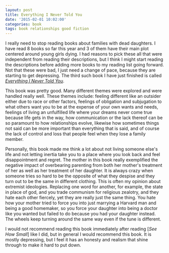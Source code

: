 ```yaml
---
layout: post
title: Everything I Never Told You
date: '2015-02-01 10:02:00'
categories: book
tags: book relationships good fiction
---
```


I really need to stop reading books about families
with dead daughters. I have read 8 books so far this
year and 3 of them have their main plot centered around
young girls dying. I had reasons to pick these all that
were independent from reading their descriptions, but
I think I might start reading the descriptions before
adding more books to my reading list going forward.
Not that these were bad, I just need a change of pace,
because they are starting to get depressing. The third
such book I have just finished is called
[*Everything I Never Told You*][everything-amazon].

This book was pretty good. Many different themes were
explored and were handled really well. These themes
include: feeling different like an outsider either
due to race or other factors, feelings of obligation
and subjugation to what others want you to be at the
expense of your own wants and needs, feelings of living
an unfulfilled life where your dreams never come true
because life gets in the way, how communication or
the lack thereof can be so paramount to how relationships
evolve, likewise how sometimes things not said can be
more important than everything that is said, and of course
the lack of control and loss that people feel when they
lose a family member.

Personally, this book made me think a lot about not
living someone else's life and not letting inertia take
you to a place where you look back and feel disappointment
and regret. The mother in this book really exemplified
the negative impact of overbearing parenting from both
her mother's treatment of her as well as her treatment of
her daughter. It is always crazy when someone tries so hard
to be the opposite of what they despise and they turn
out to be the same in different clothing. This is often
my opinion about extremist ideologies. Replacing one word for
another, for example, the state in place of god, and you trade communism
for religious zealotry, and they hate each other fiercely, yet
they are really just the same thing. You hate how your mother
tried to force you into just marrying a Harvard man and
being a good homemaker, so you force your daughter into
being a doctor like you wanted but failed to do because
you had your daughter instead. The wheels keep turning around
the same way even if the tune is different.

I would not recommend reading this book immediately
after reading [*See How Small*] like I did, but in general
I would recommend this book. It is mostly depressing, but
I feel it has an honesty and realism that shine through
to make it hard to put down.

[everything-amazon]:      http://amzn.com/B00G3L7V0C
